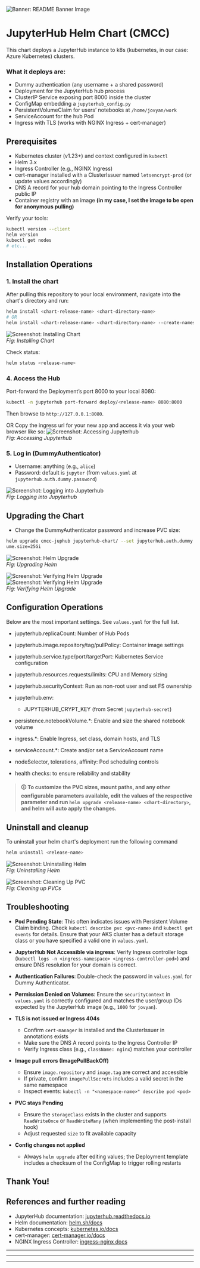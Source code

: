 ![Banner: README Banner Image ](./images/banner-0.png)</br>
# JupyterHub Helm Chart (CMCC)

This chart deploys a JupyterHub instance to k8s (kubernetes, in our case: Azure Kubernetes) clusters. 

### What it deploys are:
- Dummy authentication (any username + a shared password)
- Deployment for the JupyterHub hub process
- ClusterIP Service exposing port 8000 inside the cluster
- ConfigMap embedding a `jupyterhub_config.py` 
- PersistentVolumeClaim for users’ notebooks at `/home/jovyan/work`
- ServiceAccount for the hub Pod
- Ingress with TLS (works with NGINX Ingress + cert-manager)


## Prerequisites
- Kubernetes cluster (v1.23+) and context configured in `kubectl`
- Helm 3.x
- Ingress Controller (e.g., NGINX Ingress)
- cert-manager installed with a ClusterIssuer named `letsencrypt-prod` (or update values accordingly)
- DNS A record for your hub domain pointing to the Ingress Controller public IP
- Container registry with an image **(in my case, I set the image to be open for anonymous pulling)**


Verify your tools:
```bash
kubectl version --client
helm version
kubectl get nodes
# etc...
```

## Installation Operations

### 1. Install the chart
After pulling this repository to your local environment, navigate into the chart's directory and run:

```bash
helm install <chart-release-name> <chart-directory-name>
# OR
helm install <chart-release-name> <chart-directory-name> --create-namespace --namespace <namespace-name>
```
![Screenshot: Installing Chart](./images/install-chart.png)</br>
*Fig: Installing Chart*

Check status:
```bash
helm status <release-name>
```

### 4. Access the Hub 
Port-forward the Deployment’s port 8000 to your local 8080:
```bash
kubectl -n jupyterhub port-forward deploy/<release-name> 8080:8000
```
Then browse to `http://127.0.0.1:8080`.

OR 
Copy the ingress url for your new app and access it via your web browser like so:
![Screenshot: Accessing Jupyterhub ](./images/access-juphub.png)</br>
*Fig: Accessing Jupyterhub*

### 5. Log in (DummyAuthenticator)
- Username: anything (e.g., `alice`)
- Password: default is `jupyter` (from `values.yaml` at `jupyterhub.auth.dummy.password`)

![Screenshot: Logging into Jupyterhub ](./images/login-juphub.png)</br>
*Fig: Logging into Jupyterhub*

## Upgrading the Chart
- Change the DummyAuthenticator password and increase PVC size:
```bash
helm upgrade cmcc-juphub jupyterhub-chart/ --set jupyterhub.auth.dummy.password=123456*$ --set persistence.notebookVol
ume.size=25Gi
```
![Screenshot: Helm Upgrade ](./images/helm-upgrade.png)</br>
*Fig: Upgrading Helm*

![Screenshot: Verifying Helm Upgrade ](./images/verify-helm-upgrade.png)</br>
![Screenshot: Verifying Helm Upgrade ](./images/verify-helm-upgrade-1.png)</br>
*Fig: Verifying Helm Upgrade*


## Configuration Operations

Below are the most important settings. See `values.yaml` for the full list.

- jupyterhub.replicaCount: Number of Hub Pods
- jupyterhub.image.repository/tag/pullPolicy: Container image settings
- jupyterhub.service.type/port/targetPort: Kubernetes Service configuration
- jupyterhub.resources.requests/limits: CPU and Memory sizing
- jupyterhub.securityContext: Run as non-root user and set FS ownership
- jupyterhub.env:
  - JUPYTERHUB_CRYPT_KEY (from Secret `jupyterhub-secret`)
- persistence.notebookVolume.*: Enable and size the shared notebook volume
- ingress.*: Enable Ingress, set class, domain hosts, and TLS
- serviceAccount.*: Create and/or set a ServiceAccount name
- nodeSelector, tolerations, affinity: Pod scheduling controls

- health checks: to ensure reliability and stability

> #### 🛈 To customize the PVC sizes, mount paths, and any other configurable parameters available, edit the values of the respective parameter and run `helm upgrade <release-name> <chart-directory>`, and helm will auto apply the changes. 


## Uninstall and cleanup
To uninstall your helm chart's deployment run the following command
```bash
helm uninstall <release-name>
```
![Screenshot: Uninstalling Helm ](./images/helm-uninstall.png)</br>
*Fig: Uninstalling Helm*

![Screenshot:  Cleaning Up PVC ](./images/clean-up.png)</br>
*Fig: Cleaning up PVCs*
## Troubleshooting 

- **Pod Pending State**: This often indicates issues with Persistent Volume Claim binding. Check `kubectl describe pvc <pvc-name>` and `kubectl get events` for details. Ensure that your AKS cluster has a default storage class or you have specified a valid one in `values.yaml`.
- **JupyterHub Not Accessible via ingress**: Verify Ingress controller logs (`kubectl logs -n <ingress-namespace> <ingress-controller-pod>`) and ensure DNS resolution for your domain is correct.
- **Authentication Failures**: Double-check the password in `values.yaml` for Dummy Authenticator.  
- **Permission Denied on Volumes**: Ensure the `securityContext` in `values.yaml` is correctly configured and matches the user/group IDs expected by the JupyterHub image (e.g., `1000` for `jovyan`).

- **TLS is not issued or Ingress 404s**
  - Confirm `cert-manager` is installed and the ClusterIssuer in annotations exists
  - Make sure the DNS A record points to the Ingress Controller IP
  - Verify Ingress class (e.g., `className: nginx`) matches your controller

- **Image pull errors (ImagePullBackOff)**
  - Ensure `image.repository` and `image.tag` are correct and accessible
  - If private, confirm `imagePullSecrets` includes a valid secret in the same namespace
  - Inspect events: `kubectl -n "<namespace-name>" describe pod <pod>`

- **PVC stays Pending**
  - Ensure the `storageClass` exists in the cluster and supports `ReadWriteOnce` or `ReadWriteMany` (when implementing the post-install hook)
  - Adjust requested `size` to fit available capacity

- **Config changes not applied**
  - Always `helm upgrade` after editing values; the Deployment template includes a checksum of the ConfigMap to trigger rolling restarts
## Thank You!


## References and further reading

- JupyterHub documentation: [jupyterhub.readthedocs.io](https://jupyterhub.readthedocs.io/)
- Helm documentation: [helm.sh/docs](https://helm.sh/docs/)
- Kubernetes concepts: [kubernetes.io/docs](https://kubernetes.io/docs/home/)
- cert-manager: [cert-manager.io/docs](https://cert-manager.io/docs/)
- NGINX Ingress Controller: [ingress-nginx docs](https://kubernetes.github.io/ingress-nginx/)

---
---
---